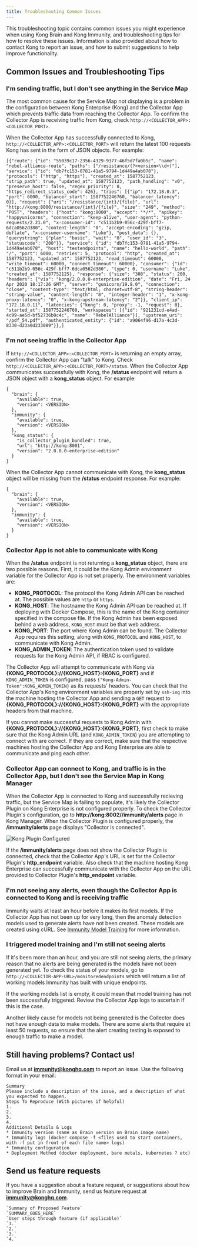 ```yaml
---
title: Troubleshooting Common Issues
---
```


This troubleshooting topic contains common issues you might experience when using Kong Brain and Kong Immunity, and troubleshooting tips for how to resolve these issues. Information is also provided about how to contact Kong to report an issue, and how to submit suggestions to help improve functionality. 

## Common Issues and Troubleshooting Tips

### I'm sending traffic, but I don't see anything in the Service Map

The most common cause for the Service Map not displaying is a problem in the configuration between Kong Enterprise (Kong) and the Collector App which prevents traffic data from reaching the Collector App. To confirm the Collector App is receiving traffic from Kong, check ```http://<COLLECTOR_APP>:<COLLECTOR_PORT>```.

When the Collector App has successfully connected to Kong, ```http://<COLLECTOR_APP>:<COLLECTOR_PORT>``` will return the latest 100 requests Kong has sent in the form of JSON objects. For example:
```
[{"route": {"id": "55039c17-2356-4329-9377-46f5d7fa0b5c", "name": "rebel-alliance-route", "paths": ["/resistance/(?<version>\\d+)"], "service": {"id": "db7fc153-0781-41a5-9794-1d449a4ab078"}, "protocols": ["http", "https"], "created_at": 1587752123, "strip_path": true, "updated_at": 1587752123, "path_handling": "v0", "preserve_host": false, "regex_priority": 0, "https_redirect_status_code": 426}, "tries": [{"ip": "172.18.0.3", "port": 6000, "balancer_start": 1587752246760, "balancer_latency": 0}], "request": {"uri": "/resistance/{int}/{file}", "url": "http://kong:8000/resistance/{int}/{file}", "size": "249", "method": "POST", "headers": {"host": "kong:8000", "accept": "*/*", "apikey": "happyunicorns", "connection": "keep-alive", "user-agent": "python-requests/2.21.0", "x-consumer-id": "c511b2b9-056c-429f-bff7-6dca0562d380", "content-length": "0", "accept-encoding": "gzip, deflate", "x-consumer-username": "Luke"}, "post_data": {}, "querystring": {"plan": "basic", "wait": "0", "user_id": "3", "statuscode": "200"}}, "service": {"id": "db7fc153-0781-41a5-9794-1d449a4ab078", "host": "testendpoints", "name": "hello-world", "path": "/", "port": 6000, "retries": 5, "protocol": "http", "created_at": 1587752123, "updated_at": 1587752123, "read_timeout": 60000, "write_timeout": 60000, "connect_timeout": 60000}, "consumer": {"id": "c511b2b9-056c-429f-bff7-6dca0562d380", "type": 0, "username": "Luke", "created_at": 1587752125}, "response": {"size": "308", "status": 200, "headers": {"via": "kong/2.0.0.0-enterprise-edition", "date": "Fri, 24 Apr 2020 18:17:26 GMT", "server": "gunicorn/19.9.0", "connection": "close", "content-type": "text/html; charset=utf-8", "string-header": "string-value", "content-length": "8", "integer-header": "1", "x-kong-proxy-latency": "0", "x-kong-upstream-latency": "2"}}, "client_ip": "172.18.0.11", "latencies": {"kong": 0, "proxy": -1, "request": 0}, "started_at": 1587752246760, "workspaces": [{"id": "921231cd-e4ad-4c99-ae5d-bf52736b0c4c", "name": "RebelAlliance"}], "upstream_uri": "/pdf_54.pdf", "authenticated_entity": {"id": "a9064f96-d17a-4c3d-8330-d23a0d233089"}},]
```

### I'm not seeing traffic in the Collector App

If ```http://<COLLECTOR_APP>:<COLLECTOR_PORT>``` is returning an empty array, confirm the Collector App can "talk" to Kong. Check ```http://<COLLECTOR_APP>:<COLLECTOR_PORT>/status```. When the Collector App communicates successfully with Kong, the **/status** endpoint will return a JSON object with a **kong_status** object. For example:
```
{
  "brain": {
    "available": true,
    "version": <VERSION>
  },
  "immunity": {
    "available": true,
    "version": <VERSION>
  },
  "kong_status": {
    "is_collector_plugin_bundled": true,
    "url": "http://kong:8001",
    "version": "2.0.0.0-enterprise-edition"
  }
}
```

When the Collector App cannot communicate with Kong, the **kong_status** object will be missing from the **/status** endpoint response. For example:

```
{
  "brain": {
    "available": true,
    "version": <VERSION>
  },
  "immunity": {
    "available": true,
    "version": <VERSION>
  }
}

```

### Collector App is not able to communicate with Kong
When the **/status** endpoint is not returning a **kong_status** object, there are two possible reasons. First, it could be the Kong Admin environment variable for the Collector App is not set properly. The environment variables are:

* **KONG_PROTOCOL**: The protocol the Kong Admin API can be reached at. The possible values are `http` or `https`.
* **KONG_HOST**: The hostname the Kong Admin API can be reached at. If deploying with Docker Compose, this is the name of the Kong container specified in the compose file. If the Kong Admin has been exposed behind a web address, `KONG_HOST` must be that web address.
* **KONG_PORT**: The port where Kong Admin can be found. The Collector App requires this setting, along with `KONG_PROTOCOL` and `KONG_HOST`, to communicate with Kong Admin.
* **KONG_ADMIN_TOKEN**: The authentication token used to validate requests for the Kong Admin API, if RBAC is configured.

The Collector App will attempt to communicate with Kong via **{KONG_PROTOCOL}://{KONG_HOST}:{KONG_PORT}** and if `KONG_ADMIN_TOKEN` is configured, pass ```{"Kong-Admin-Token":KONG_ADMIN_TOKEN}``` as its requests' headers. You can check that the Collector App's Kong environment variables are properly set by `ssh-ing` into the machine hosting the Collector App and sending a `GET` request to **{KONG_PROTOCOL}://{KONG_HOST}:{KONG_PORT}** with the appropriate headers from that machine.

If you cannot make successful requests to Kong Admin with **{KONG_PROTOCOL}://{KONG_HOST}:{KONG_PORT}**, first check to make sure that the Kong Admin URL (and `KONG_ADMIN_TOKEN`) you are attempting to connect with are correct. If they are correct, make sure that the respective machines hosting the Collector App and Kong Enterprise are able to communicate and ping each other.

### Collector App can connect to Kong, and traffic is in the Collector App, but I don't see the Service Map in Kong Manager

When the Collector App is connected to Kong and successfully recieving traffic, but the Service Map is failing to populate, it's likely the Collector Plugin on Kong Enterprise is not configured properly. To check the Collector Plugin's configuration, go to **http://kong:8002/<WORKSPACE>/immunity/alerts** page in Kong Manager. When the Collector Plugin is configured properly, the **/immunity/alerts** page displays "Collector is connected".

![Kong Plugin Configured](/assets/images/docs/ee/brain-immunity/collector-plugin-configured-alerts-page.png)

If the **/immunity/alerts** page does not show the Collector Plugin is connected, check that the Collector App's URL is set for the Collector Plugin's **http_endpoint** variable. Also check that the machine hosting Kong Enterprise can successfully communicate with the Collector App on the URL provided to Collector Plugin's **http_endpoint** variable.


### I'm not seeing any alerts, even though the Collector App is connected to Kong and is receiving traffic

Immunity waits at least an hour before it makes its first models. If the Collector App has not been up for very long, then the anomaly detection models used to generate alerts have not been created. These models are created using cURL. See [Immunity Model Training](/enterprise/{{page.kong_version}}/brain-immunity/alerts/#immunity-model-training) for more information.

### I triggered model training and I'm still not seeing alerts

If it's been more than an hour, and you are still not seeing alerts, the primary reason that no alerts are being generated is the models have not been generated yet. To check the status of your models, go to ```http://<COLLECTOR-APP-URL>/monitoredendpoints``` which will return a list of working models Immunity has built with unique endpoints.

If the working models list is empty, it could mean that model training has not been successfully triggered. Review the Collector App logs to ascertain if this is the case.

Another likely cause for models not being generated is the Collector does not have enough data to make models. There are some alerts that require at least 50 requests, so ensure that the alert creating testing is exposed to enough traffic to make a model.


## Still having problems? Contact us!
Email us at **immunity@konghq.com** to report an issue. Use the following format in your email:

```
Summary
Please include a description of the issue, and a description of what you expected to happen.
Steps To Reproduce (With pictures if helpful)
1.
2.
3.
4.
Additional Details & Logs
* Immunity version (same as Brain version on Brain image name)
* Immunity logs (docker compose -f <files used to start containers, with -f put in front of each file name> logs)
* Immunity configuration
* Deployment Method (docker deployment, bare metals, kubernetes ? etc)
```

## Send us feature requests
If you have a suggestion about a feature request, or suggestions about how to improve Brain and Immunity, send us feature request at **immunity@konghq.com**.

```
`Summary of Proposed Feature`
`SUMMARY_GOES_HERE`
`User steps through feature (if applicable)`
`1.`
`2.`
`3.`
`4.`
```
